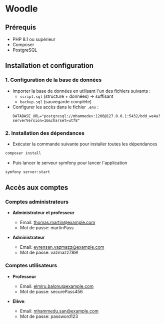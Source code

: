 # Woodle 

## Prérequis
- PHP 8.1 ou supérieur
- Composer
- PostgreSQL

## Installation et configuration

### 1. Configuration de la base de données
- Importer la base de données en utilisant l'un des fichiers suivants :
    - `script.sql` (structure + données) -> suffisant 
    - `backup.sql` (sauvegarde complète)
- Configurer les accès dans le fichier `.env` :
  ```env
  DATABASE_URL="postgresql://mhammedev:1206@127.0.0.1:5432/bdd_we4a?serverVersion=16&charset=utf8"

### 2. Installation des dépendances

- Exécuter la commande suivante pour installer toutes les dépendances

```bash
composer install
```

- Puis lancer le serveur symfony pour lancer l'application

```bash
symfony server:start
```

## Accès aux comptes

### Comptes administrateurs

- **Administrateur et professeur**
  - Email: thomas.martin@example.com
  - Mot de passe: martinPass

- **Administrateur**
  - Email: evrensan.vazmazz@example.com
  - Mot de passe: vazmazz789!

### Comptes utilisateurs

- **Professeur**
  - Email: elmiru.balonu@example.com
  - Mot de passe: securePass456

- **Elève**:
  - Email: mhammedu.san@example.com
  - Mot de passe: password123


